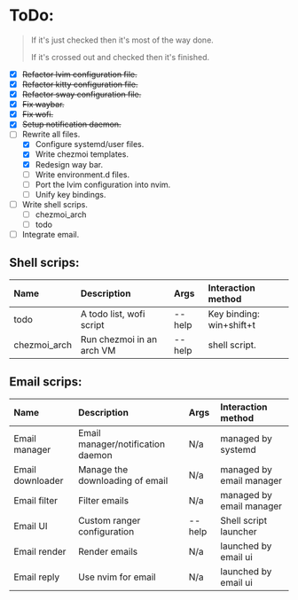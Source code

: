 # ToDo:

> If it's just checked then it's most of the way done.
>
> If it's crossed out and checked then it's finished.

* [X] ~~Refactor lvim configuration file.~~
* [X] ~~Refactor kitty configuration file.~~
* [X] ~~Refactor sway configuration file.~~
* [X] ~~Fix waybar.~~
* [X] ~~Fix wofi.~~
* [X] ~~Setup notification daemon.~~
* [ ] Rewrite all files.
    * [X] Configure systemd/user files.
    * [X] Write chezmoi templates.
    * [X] Redesign way bar.
    * [ ] Write environment.d files.
    * [ ] Port the lvim configuration into nvim.
    * [ ] Unify key bindings.
* [ ] Write shell scrips.
    * [ ] chezmoi_arch
    * [ ] todo
* [ ] Integrate email.

## Shell scrips:

| Name         | Description               | Args   | Interaction method       |
|:-------------|:--------------------------|:-------|:-------------------------|
| todo         | A todo list, wofi script  | --help | Key binding: win+shift+t |
| chezmoi_arch | Run chezmoi in an arch VM | --help | shell script.            |

## Email scrips:

| Name             | Description                       | Args   | Interaction method       |
|:-----------------|:----------------------------------|:-------|:-------------------------|
| Email manager    | Email manager/notification daemon | N/a    | managed by systemd       |
| Email downloader | Manage the downloading of email   | N/a    | managed by email manager |
| Email filter     | Filter emails                     | N/a    | managed by email manager |
| Email UI         | Custom ranger configuration       | --help | Shell script launcher    |
| Email render     | Render emails                     | N/a    | launched by email ui     |
| Email reply      | Use nvim for email                | N/a    | launched by email ui     |
